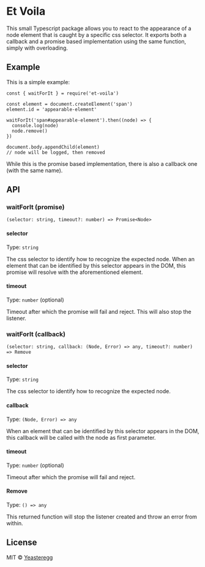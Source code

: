 # Et Voila

This small Typescript package allows you to react to the appearance of a node element that is caught by a specific css selector.
It exports both a callback and a promise based implementation using the same function, simply with overloading.

## Example

This is a simple example:

```
const { waitForIt } = require('et-voila')

const element = document.createElement('span')
element.id = 'appearable-element'

waitForIt('span#appearable-element').then((node) => {
  console.log(node)
  node.remove()
})

document.body.appendChild(element)
// node will be logged, then removed
```

While this is the promise based implementation, there is also a callback one (with the same name).

## API

### waitForIt (promise)

`(selector: string, timeout?: number) => Promise<Node>`

#### selector

Type: `string`

The css selector to identify how to recognize the expected node. When an element that can be identified by this selector appears in the DOM, this promise will resolve with the aforementioned element.

#### timeout

Type: `number` (optional)

Timeout after which the promise will fail and reject. This will also stop the listener.

### waitForIt (callback)

`(selector: string, callback: (Node, Error) => any, timeout?: number) => Remove`

#### selector

Type: `string`

The css selector to identify how to recognize the expected node.

#### callback

Type: `(Node, Error) => any`

When an element that can be identified by this selector appears in the DOM, this callback will be called with the node as first parameter.

#### timeout

Type: `number` (optional)

Timeout after which the promise will fail and reject.

#### Remove

Type: `() => any`

This returned function will stop the listener created and throw an error from within.

## License

MIT © [Yeasteregg](https://yegg.it)
